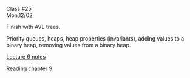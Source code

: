 <div class="lecture1">

<div class="column_date">
<p markdown="block">

Class #25 <br>
Mon,12/02

</p>
</div>
<div class="column_materials">
<p markdown="block">

Finish with AVL trees.

Priority queues, heaps, heap properties (invariants), adding
values to a binary heap, removing values from a
binary heap.


[Lecture 6 notes](notes/lecture06_PriorityQueues.pdf) <br>


</p>
</div>

<div class="column_assign">
<p markdown="block">

Reading chapter 9

</p>
</div>

</div>
